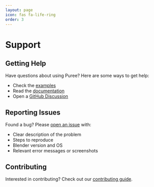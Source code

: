 ```yaml
---
layout: page
icon: fas fa-life-ring
order: 3
---
```


# Support

## Getting Help

Have questions about using Puree? Here are some ways to get help:

- Check the [examples](https://github.com/nicolaiprodromov/puree/tree/master/examples)
- Read the [documentation](/puree/documentation)
- Open a [GitHub Discussion](https://github.com/nicolaiprodromov/puree/discussions)

## Reporting Issues

Found a bug? Please [open an issue](https://github.com/nicolaiprodromov/puree/issues) with:

- Clear description of the problem
- Steps to reproduce
- Blender version and OS
- Relevant error messages or screenshots

## Contributing

Interested in contributing? Check out our [contributing guide](https://github.com/nicolaiprodromov/puree/blob/master/docs/CONTRIBUTING.md).
